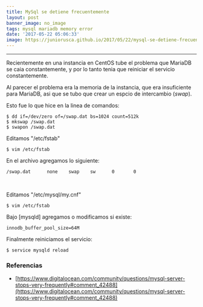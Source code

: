 ```yaml
---
title: MySql se detiene frecuentemente
layout: post
banner_image: no_image
tags: mysql mariadb memory error
date: '2017-05-22 05:06:33'
image: https://juniorusca.github.io/2017/05/22/mysql-se-detiene-frecuentemente/mariadb-icon.png
---
```


---
Recientemente en una instancia en CentOS tube el problema que MariaDB se caia constantemente, y por lo tanto tenia que reiniciar el servicio constantemente.

Al parecer el problema era la memoria de la instancia, que era insuficiente para MariaDB, asi que se tubo que crear un espcio de intercambio (*swap*).

Esto fue lo que hice en la linea de comandos:

```
$ dd if=/dev/zero of=/swap.dat bs=1024 count=512k
$ mkswap /swap.dat
$ swapon /swap.dat
```

Editamos "/etc/fstab"
```
$ vim /etc/fstab
```
En el archivo agregamos lo siguiente:
```
/swap.dat      none    swap    sw      0       0
```

<br>

Editamos "/etc/mysql/my.cnf"
```
$ vim /etc/fstab
```
Bajo [mysqld] agregamos o modificamos si existe:
```
innodb_buffer_pool_size=64M
```

Finalmente reiniciamos el servicio:
```
$ service mysqld reload
```

### Referencias
- [https://www.digitalocean.com/community/questions/mysql-server-stops-very-frequently#comment_42488](https://www.digitalocean.com/community/questions/mysql-server-stops-very-frequently#comment_42488)